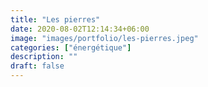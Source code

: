 ```yaml
---
title: "Les pierres"
date: 2020-08-02T12:14:34+06:00
image: "images/portfolio/les-pierres.jpeg"
categories: ["énergétique"]
description: ""
draft: false
---
```

